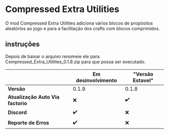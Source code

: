 # Compressed Extra Utilities
O mod Compressed Extra Utilities adiciona vários blocos de propósitos aleatórios ao jogo e para a facilitação dos crafts com blocos comprimidos.


## instruções
Depois de baixar o arquivo renomeie ele para
Compressed_Extra_Utilities_0.1.8.zip
para que possa ser executado.

|                                  | Em desinvolvimento   | "Versão Estavel"  |
|----------------------------------|----------------------|-------------------|
|                        **Versão**|               0.1.9  |              0.1.8|
| **Atualização Auto Via factorio**|                  :x: |:heavy_check_mark: |
|                       **Discord**|   :heavy_check_mark: |               :x: |
|              **Reporte de Erros**|   :heavy_check_mark: |               :x: |
